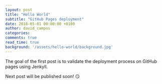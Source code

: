 ```yaml
---
layout: post
title: "Hello World"
subtitle: "GitHub Pages deployment"
date: 2018-05-01 00:00:00 +0100
author: david_campos
categories: 
comments: true
read_time: true
background: '/assets/hello-world/background.jpg'
---
```


The goal of the first post is to validate the deployment process on GitHub pages using Jenkyll.

Next post will be published soon! :smirk: